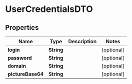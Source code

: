 

# UserCredentialsDTO


## Properties

| Name | Type | Description | Notes |
|------------ | ------------- | ------------- | -------------|
|**login** | **String** |  |  [optional] |
|**password** | **String** |  |  [optional] |
|**domain** | **String** |  |  [optional] |
|**pictureBase64** | **String** |  |  [optional] |



